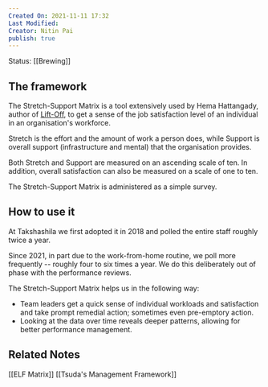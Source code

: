 ```yaml
---
Created On: 2021-11-11 17:32
Last Modified: 
Creator: Nitin Pai
publish: true
---
```


Status: [[Brewing]]

## The framework
The Stretch-Support Matrix is a tool extensively used by Hema Hattangady, author of [Lift-Off](https://www.amazon.in/Lift-Off-Conzerv-Hema-Hattangady-ebook/dp/B082TTWKG1/), to get a sense of the job satisfaction level of an individual in an organisation's workforce. 

Stretch is the effort and the amount of work a person does, while Support is overall support (infrastructure and mental) that the organisation provides. 

Both Stretch and Support are measured on an ascending scale of ten. In addition,  overall satisfaction can also be measured on a scale of one to ten.

The Stretch-Support Matrix is administered as a simple survey. 

## How to use it
At Takshashila we first adopted it in 2018 and polled the entire staff roughly twice a year. 

Since 2021, in part due to the work-from-home routine, we poll more frequently -- roughly four to six times a year. We do this deliberately out of phase with the performance reviews. 

The Stretch-Support Matrix helps us in the following way:
- Team leaders get a quick sense of individual workloads and satisfaction and take prompt remedial action; sometimes even pre-emptory action.
- Looking at the data over time reveals deeper patterns, allowing for better performance management. 


## Related Notes
[[ELF Matrix]]
[[Tsuda's Management Framework]]